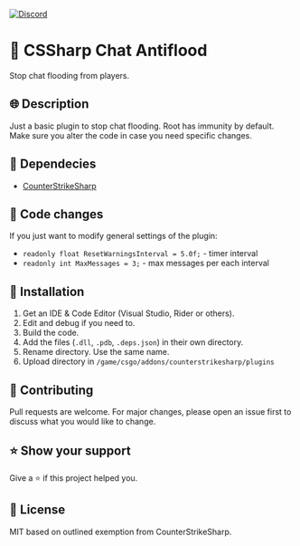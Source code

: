 [![Discord](https://img.shields.io/discord/1323042994437357599?style=for-the-badge)](https://discord.com/invite/zsmUzthPXx)

# 📌 CSSharp Chat Antiflood
Stop chat flooding from players.

## 🌐 Description
Just a basic plugin to stop chat flooding. Root has immunity by default. Make sure you alter the code in case you need specific changes.

## 📗 Dependecies
- [CounterStrikeSharp](https://github.com/roflmuffin/CounterStrikeSharp)

## 📄 Code changes
If you just want to modify general settings of the plugin:
- `readonly float ResetWarningsInterval = 5.0f;` - timer interval
- `readonly int MaxMessages = 3;` - max messages per each interval

## 📄 Installation
1. Get an IDE & Code Editor (Visual Studio, Rider or others).
2. Edit and debug if you need to.
3. Build the code.
4. Add the files (`.dll`, `.pdb`, `.deps.json`) in their own directory.
5. Rename directory. Use the same name.
6. Upload directory in `/game/csgo/addons/counterstrikesharp/plugins`

## 🤝 Contributing
Pull requests are welcome. For major changes, please open an issue first to discuss what you would like to change.

## ⭐ Show your support
Give a ⭐ if this project helped you.

## 📝 License
MIT based on outlined exemption from CounterStrikeSharp.

